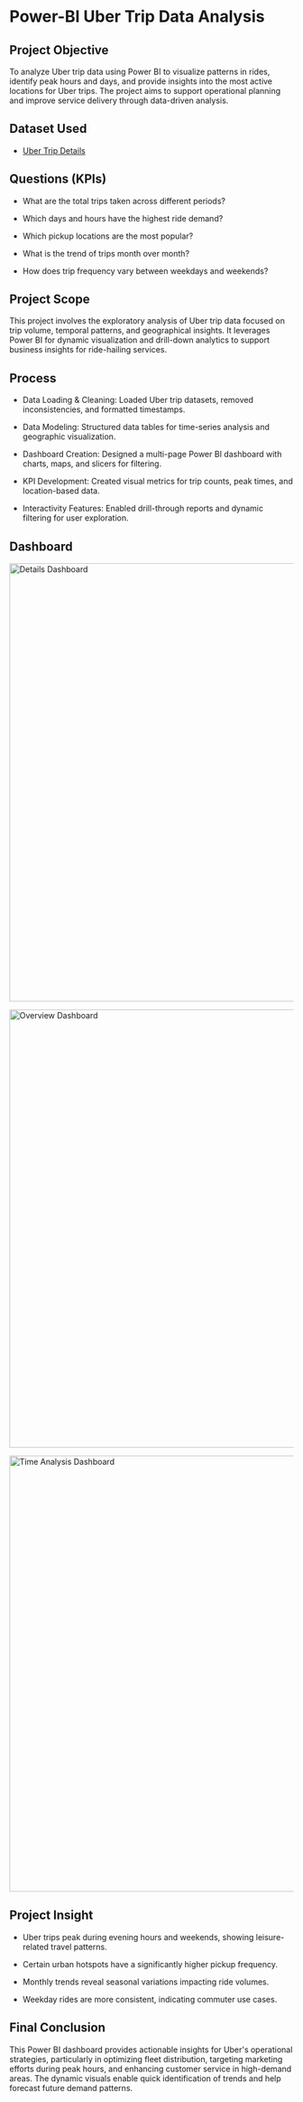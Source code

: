 # Power-BI Uber Trip Data Analysis

## Project Objective

To analyze Uber trip data using Power BI to visualize patterns in rides, identify peak hours and days, and provide insights into the most active locations for Uber trips. The project aims to support operational planning and improve service delivery through data-driven analysis.

## Dataset Used

- <a href="https://github.com/AkashVR07/Tableau-Electric-Vehicle-Sales-Analysis/blob/main/EV_Population_Data.zip">Uber Trip Details</a>

## Questions (KPIs)

- What are the total trips taken across different periods?

- Which days and hours have the highest ride demand?

- Which pickup locations are the most popular?

- What is the trend of trips month over month?

- How does trip frequency vary between weekdays and weekends?

## Project Scope

This project involves the exploratory analysis of Uber trip data focused on trip volume, temporal patterns, and geographical insights. It leverages Power BI for dynamic visualization and drill-down analytics to support business insights for ride-hailing services.

## Process

- Data Loading & Cleaning: Loaded Uber trip datasets, removed inconsistencies, and formatted timestamps.

- Data Modeling: Structured data tables for time-series analysis and geographic visualization.

- Dashboard Creation: Designed a multi-page Power BI dashboard with charts, maps, and slicers for filtering.

- KPI Development: Created visual metrics for trip counts, peak times, and location-based data.

- Interactivity Features: Enabled drill-through reports and dynamic filtering for user exploration.

## Dashboard

<p>
  <img width="1560" height="776" alt="Details Dashboard" src="https://github.com/user-attachments/assets/50efaef1-479d-4b2a-9410-bcc1b96b67c2" />
</p>

<p>
  <img width="1560" height="776" alt="Overview Dashboard" src="https://github.com/user-attachments/assets/c3db7966-367d-4a36-a948-5d921e9cb19b" />
</p>
<p>
  <img width="1557" height="772" alt="Time Analysis Dashboard" src="https://github.com/user-attachments/assets/c7c312c3-6355-46fa-b743-a3f441df16b9" />
</p>

## Project Insight

- Uber trips peak during evening hours and weekends, showing leisure-related travel patterns.

- Certain urban hotspots have a significantly higher pickup frequency.

- Monthly trends reveal seasonal variations impacting ride volumes.

- Weekday rides are more consistent, indicating commuter use cases.

## Final Conclusion

This Power BI dashboard provides actionable insights for Uber's operational strategies, particularly in optimizing fleet distribution, targeting marketing efforts during peak hours, and enhancing customer service in high-demand areas. The dynamic visuals enable quick identification of trends and help forecast future demand patterns.
